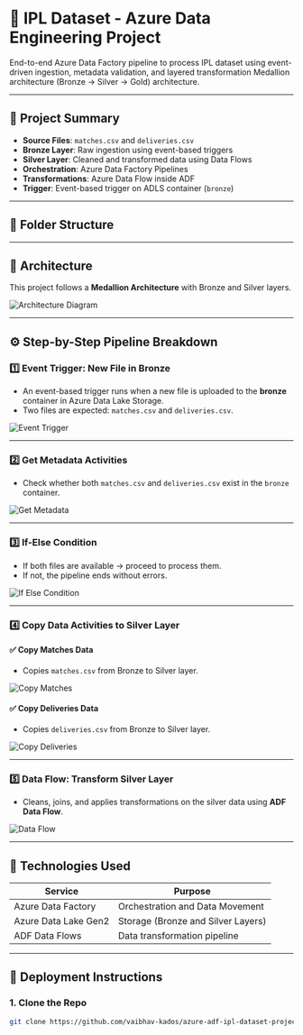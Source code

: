 # 🏏 IPL Dataset - Azure Data Engineering Project

End-to-end Azure Data Factory pipeline to process IPL dataset using event-driven ingestion, metadata validation, and layered transformation Medallion architecture (Bronze → Silver -> Gold) architecture.

---

## 📌 Project Summary

- **Source Files**: `matches.csv` and `deliveries.csv`
- **Bronze Layer**: Raw ingestion using event-based triggers
- **Silver Layer**: Cleaned and transformed data using Data Flows
- **Orchestration**: Azure Data Factory Pipelines
- **Transformations**: Azure Data Flow inside ADF
- **Trigger**: Event-based trigger on ADLS container (`bronze`)

---

## 📁 Folder Structure



---

## 🧠 Architecture

This project follows a **Medallion Architecture** with Bronze and Silver layers.

![Architecture Diagram](architecture/adf_pipeline_architecture.png)

---

## ⚙️ Step-by-Step Pipeline Breakdown

### 1️⃣ **Event Trigger: New File in Bronze**

- An event-based trigger runs when a new file is uploaded to the **bronze** container in Azure Data Lake Storage.
- Two files are expected: `matches.csv` and `deliveries.csv`.

![Event Trigger](Screenshots/storage_event_trigger.png)

---

### 2️⃣ **Get Metadata Activities**

- Check whether both `matches.csv` and `deliveries.csv` exist in the `bronze` container.

![Get Metadata](Screenshots/get_metadata_activity.png)

---

### 3️⃣ **If-Else Condition**

- If both files are available → proceed to process them.
- If not, the pipeline ends without errors.

![If Else Condition](Screenshots/if_else_condition.png)

---

### 4️⃣ **Copy Data Activities to Silver Layer**

#### ✅ Copy Matches Data

- Copies `matches.csv` from Bronze to Silver layer.

![Copy Matches](Screenshots/copy_activity_matches.png)

#### ✅ Copy Deliveries Data

- Copies `deliveries.csv` from Bronze to Silver layer.

![Copy Deliveries](Screenshots/copy_activity_deliveries.png)

---

### 5️⃣ **Data Flow: Transform Silver Layer**

- Cleans, joins, and applies transformations on the silver data using **ADF Data Flow**.

![Data Flow](Screenshots/dataflow_screenshot.png)

---

## 🧪 Technologies Used

| Service              | Purpose                             |
|----------------------|-------------------------------------|
| Azure Data Factory   | Orchestration and Data Movement     |
| Azure Data Lake Gen2 | Storage (Bronze and Silver Layers)  |
| ADF Data Flows       | Data transformation pipeline        |

---

## 🚀 Deployment Instructions

### 1. **Clone the Repo**
```bash
git clone https://github.com/vaibhav-kados/azure-adf-ipl-dataset-project.git


